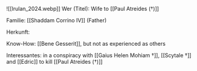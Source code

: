 ![[Irulan_2024.webp]]
Wer (Titel): Wife to [[Paul Atreides (†)]]

Familie: [[Shaddam Corrino IV]] (Father)

Herkunft:

Know-How: [[Bene Gesserit]], but not as experienced as others

Interessantes: in a conspiracy with [[Gaius Helen Mohiam †]], [[Scytale †]] and [[Edric]] to kill [[Paul Atreides (†)]]
